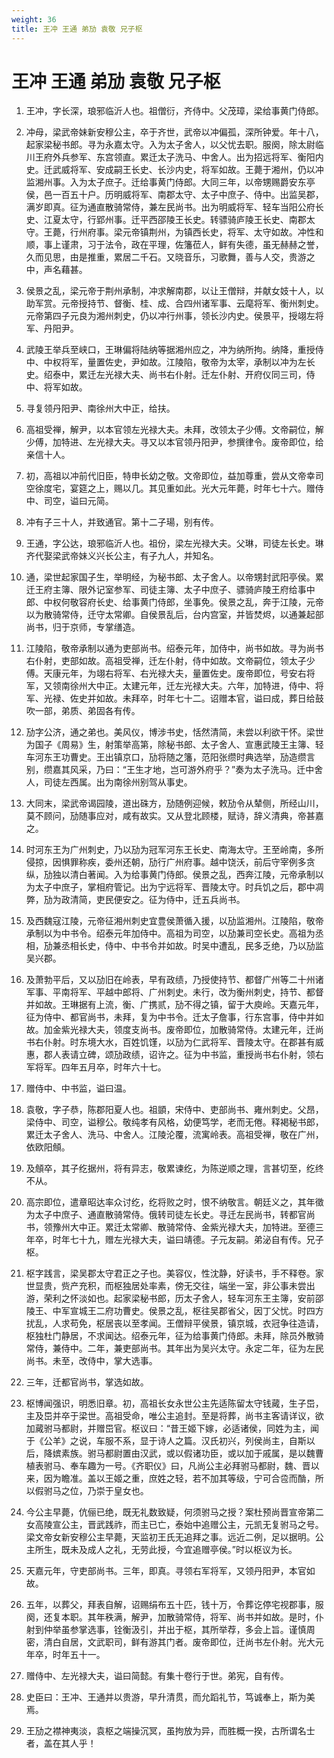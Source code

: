 ```yaml
---
weight: 36
title: 王冲 王通 弟劢 袁敬 兄子枢
---
```


# 王冲 王通 弟劢 袁敬 兄子枢

1. <span id="王冲_王通_弟劢_袁敬_兄子枢-1"></span>
王冲，字长深，琅邪临沂人也。祖僧衍，齐侍中。父茂璋，梁给事黄门侍郎。

2. <span id="王冲_王通_弟劢_袁敬_兄子枢-2"></span>
冲母，梁武帝妹新安穆公主，卒于齐世，武帝以冲偏孤，深所钟爱。年十八，起家梁秘书郎。寻为永嘉太守。入为太子舍人，以父忧去职。服阕，除太尉临川王府外兵参军、东宫领直。累迁太子洗马、中舍人。出为招远将军、衡阳内史。迁武威将军、安成嗣王长史、长沙内史，将军如故。王薨于湘州，仍以冲监湘州事。入为太子庶子。迁给事黄门侍郎。大同三年，以帝甥赐爵安东亭侯，邑一百五十户。历明威将军、南郡太守、太子中庶子、侍中。出监吴郡，满岁即真。征为通直散骑常侍，兼左民尚书。出为明威将军、轻车当阳公府长史、江夏太守，行郢州事。迁平西邵陵王长史。转骠骑庐陵王长史、南郡太守。王薨，行州府事。梁元帝镇荆州，为镇西长史，将军、太守如故。冲性和顺，事上谨肃，习于法令，政在平理，佐籓莅人，鲜有失德，虽无赫赫之誉，久而见思，由是推重，累居二千石。又晓音乐，习歌舞，善与人交，贵游之中，声名藉甚。

3. <span id="王冲_王通_弟劢_袁敬_兄子枢-3"></span>
侯景之乱，梁元帝于荆州承制，冲求解南郡，以让王僧辩，并献女妓十人，以助军赏。元帝授持节、督衡、桂、成、合四州诸军事、云麾将军、衡州刺史。元帝第四子元良为湘州刺史，仍以冲行州事，领长沙内史。侯景平，授翊左将军、丹阳尹。

4. <span id="王冲_王通_弟劢_袁敬_兄子枢-4"></span>
武陵王举兵至峡口，王琳偏将陆纳等据湘州应之，冲为纳所拘。纳降，重授侍中、中权将军，量置佐史，尹如故。江陵陷，敬帝为太宰，承制以冲为左长史。绍泰中，累迁左光禄大夫、尚书右仆射。迁左仆射、开府仪同三司，侍中、将军如故。

5. <span id="王冲_王通_弟劢_袁敬_兄子枢-5"></span>
寻复领丹阳尹、南徐州大中正，给扶。

6. <span id="王冲_王通_弟劢_袁敬_兄子枢-6"></span>
高祖受禅，解尹，以本官领左光禄大夫。未拜，改领太子少傅。文帝嗣位，解少傅，加特进、左光禄大夫。寻又以本官领丹阳尹，参撰律令。废帝即位，给亲信十人。

7. <span id="王冲_王通_弟劢_袁敬_兄子枢-7"></span>
初，高祖以冲前代旧臣，特申长幼之敬。文帝即位，益加尊重，尝从文帝幸司空徐度宅，宴筵之上，赐以几。其见重如此。光大元年薨，时年七十六。赠侍中、司空，谥曰元简。

8. <span id="王冲_王通_弟劢_袁敬_兄子枢-8"></span>
冲有子三十人，并致通官。第十二子瑒，别有传。

9. <span id="王冲_王通_弟劢_袁敬_兄子枢-9"></span>
王通，字公达，琅邪临沂人也。祖份，梁左光禄大夫。父琳，司徒左长史。琳齐代娶梁武帝妹义兴长公主，有子九人，并知名。

10. <span id="王冲_王通_弟劢_袁敬_兄子枢-10"></span>
通，梁世起家国子生，举明经，为秘书郎、太子舍人。以帝甥封武阳亭侯。累迁王府主簿、限外记室参军、司徒主簿、太子中庶子、骠骑庐陵王府给事中郎、中权何敬容府长史、给事黄门侍郎，坐事免。侯景之乱，奔于江陵，元帝以为散骑常侍，迁守太常卿。自侯景乱后，台内宫室，并皆焚烬，以通兼起部尚书，归于京师，专掌缮造。

11. <span id="王冲_王通_弟劢_袁敬_兄子枢-11"></span>
江陵陷，敬帝承制以通为吏部尚书。绍泰元年，加侍中，尚书如故。寻为尚书右仆射，吏部如故。高祖受禅，迁左仆射，侍中如故。文帝嗣位，领太子少傅。天康元年，为翊右将军、右光禄大夫，量置佐史。废帝即位，号安右将军，又领南徐州大中正。太建元年，迁左光禄大夫。六年，加特进，侍中、将军、光禄、佐史并如故。未拜卒，时年七十二。诏赠本官，谥曰成，葬日给鼓吹一部，弟质、弟固各有传。

12. <span id="王冲_王通_弟劢_袁敬_兄子枢-12"></span>
劢字公济，通之弟也。美风仪，博涉书史，恬然清简，未尝以利欲干怀。梁世为国子《周易》生，射策举高第，除秘书郎、太子舍人、宣惠武陵王主簿、轻车河东王功曹史。王出镇京口，劢将随之籓，范阳张缵时典选举，劢造缵言别，缵嘉其风采，乃曰：“王生才地，岂可游外府乎？”奏为太子洗马。迁中舍人，司徒左西属。出为南徐州别驾从事史。

13. <span id="王冲_王通_弟劢_袁敬_兄子枢-13"></span>
大同末，梁武帝谒园陵，道出硃方，劢随例迎候，敕劢令从辇侧，所经山川，莫不顾问，劢随事应对，咸有故实。又从登北顾楼，赋诗，辞义清典，帝甚嘉之。

14. <span id="王冲_王通_弟劢_袁敬_兄子枢-14"></span>
时河东王为广州刺史，乃以劢为冠军河东王长史、南海太守。王至岭南，多所侵掠，因惧罪称疾，委州还朝，劢行广州府事。越中饶沃，前后守宰例多贪纵，劢独以清白著闻。入为给事黄门侍郎。侯景之乱，西奔江陵，元帝承制以为太子中庶子，掌相府管记。出为宁远将军、晋陵太守。时兵饥之后，郡中凋弊，劢为政清简，吏民便安之。征为侍中，迁五兵尚书。

15. <span id="王冲_王通_弟劢_袁敬_兄子枢-15"></span>
及西魏寇江陵，元帝征湘州刺史宜豊侯萧循入援，以劢监湘州。江陵陷，敬帝承制以为中书令。绍泰元年加侍中。高祖为司空，以劢兼司空长史。高祖为丞相，劢兼丞相长史，侍中、中书令并如故。时吴中遭乱，民多乏绝，乃以劢监吴兴郡。

16. <span id="王冲_王通_弟劢_袁敬_兄子枢-16"></span>
及萧勃平后，又以劢旧在岭表，早有政绩，乃授使持节、都督广州等二十州诸军事、平南将军、平越中郎将、广州刺史。未行，改为衡州刺史，持节、都督并如故。王琳据有上流，衡、广携贰，劢不得之镇，留于大庾岭。天嘉元年，征为侍中、都官尚书，未拜，复为中书令。迁太子詹事，行东宫事，侍中并如故。加金紫光禄大夫，领度支尚书。废帝即位，加散骑常侍。太建元年，迁尚书右仆射。时东境大水，百姓饥馑，以劢为仁武将军、晋陵太守。在郡甚有威惠，郡人表请立碑，颂劢政绩，诏许之。征为中书监，重授尚书右仆射，领右军将军。四年五月卒，时年六十七。

17. <span id="王冲_王通_弟劢_袁敬_兄子枢-17"></span>
赠侍中、中书监，谥曰温。

18. <span id="王冲_王通_弟劢_袁敬_兄子枢-18"></span>
袁敬，字子恭，陈郡阳夏人也。祖顗，宋侍中、吏部尚书、雍州刺史。父昂，梁侍中、司空，谥穆公。敬纯孝有风格，幼便笃学，老而无倦。释褐秘书郎，累迁太子舍人、洗马、中舍人。江陵沦覆，流寓岭表。高祖受禅，敬在广州，依欧阳頠。

19. <span id="王冲_王通_弟劢_袁敬_兄子枢-19"></span>
及頠卒，其子纥据州，将有异志，敬累谏纥，为陈逆顺之理，言甚切至，纥终不从。

20. <span id="王冲_王通_弟劢_袁敬_兄子枢-20"></span>
高宗即位，遣章昭达率众讨纥，纥将败之时，恨不纳敬言。朝廷义之，其年徵为太子中庶子、通直散骑常侍。俄转司徒左长史。寻迁左民尚书，转都官尚书，领豫州大中正。累迁太常卿、散骑常侍、金紫光禄大夫，加特进。至德三年卒，时年七十九，赠左光禄大夫，谥曰靖德。子元友嗣。弟泌自有传。兄子枢。

21. <span id="王冲_王通_弟劢_袁敬_兄子枢-21"></span>
枢字践言，梁吴郡太守君正之子也。美容仪，性沈静，好读书，手不释卷。家世显贵，赀产充积，而枢独居处率素，傍无交往，端坐一室，非公事未尝出游，荣利之怀淡如也。起家梁秘书郎，历太子舍人，轻车河东王主簿，安前邵陵王、中军宣城王二府功曹史。侯景之乱，枢往吴郡省父，因丁父忧。时四方扰乱，人求苟免，枢居丧以至孝闻。王僧辩平侯景，镇京城，衣冠争往造请，枢独杜门静居，不求闻达。绍泰元年，征为给事黄门侍郎。未拜，除员外散骑常侍，兼侍中。二年，兼吏部尚书。其年出为吴兴太守。永定二年，征为左民尚书。未至，改侍中，掌大选事。

22. <span id="王冲_王通_弟劢_袁敬_兄子枢-22"></span>
三年，迁都官尚书，掌选如故。

23. <span id="王冲_王通_弟劢_袁敬_兄子枢-23"></span>
枢博闻强识，明悉旧章。初，高祖长女永世公主先适陈留太守钱蕆，生子岊，主及岊并卒于梁世。高祖受命，唯公主追封。至是将葬，尚书主客请详议，欲加蕆驸马都尉，并赠岊官。枢议曰：“昔王姬下嫁，必适诸侯，同姓为主，闻于《公羊》之说，车服不系，显于诗人之篇。汉氏初兴，列侯尚主，自斯以后，降嫔素族。驸马都尉置由汉武，或以假诸功臣，或以加于戚属，是以魏曹植表驸马、奉车趣为一号。《齐职仪》曰，凡尚公主必拜驸马都尉，魏、晋以来，因为瞻准。盖以王姬之重，庶姓之轻，若不加其等级，宁可合卺而酳，所以假驸马之位，乃崇于皇女也。

24. <span id="王冲_王通_弟劢_袁敬_兄子枢-24"></span>
今公主早薨，伉俪已绝，既无礼数致疑，何须驸马之授？案杜预尚晋宣帝第二女高陵宣公主，晋武践祚，而主已亡，泰始中追赠公主，元凯无复驸马之号。梁文帝女新安穆公主早薨，天监初王氏无追拜之事。远近二例，足以据明。公主所生，既未及成人之礼，无劳此授，今宜追赠亭侯。”时以枢议为长。

25. <span id="王冲_王通_弟劢_袁敬_兄子枢-25"></span>
天嘉元年，守吏部尚书。三年，即真。寻领右军将军，又领丹阳尹，本官如故。

26. <span id="王冲_王通_弟劢_袁敬_兄子枢-26"></span>
五年，以葬父，拜表自解，诏赐绢布五十匹，钱十万，令葬讫停宅视郡事，服阕，还复本职。其年秩满，解尹，加散骑常侍，将军、尚书并如故。是时，仆射到仲举虽参掌选事，铨衡汲引，并出于枢，其所举荐，多会上旨。谨慎周密，清白自居，文武职司，鲜有游其门者。废帝即位，迁尚书左仆射。光大元年卒，时年五十一。

27. <span id="王冲_王通_弟劢_袁敬_兄子枢-27"></span>
赠侍中、左光禄大夫，谥曰简懿。有集十卷行于世。弟宪，自有传。

28. <span id="王冲_王通_弟劢_袁敬_兄子枢-28"></span>
史臣曰：王冲、王通并以贵游，早升清贯，而允蹈礼节，笃诚奉上，斯为美焉。

29. <span id="王冲_王通_弟劢_袁敬_兄子枢-29"></span>
王劢之襟神夷淡，袁枢之端操沉冥，虽拘放为异，而胜概一揆，古所谓名士者，盖在其人乎！
